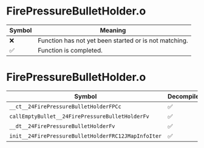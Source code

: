 # FirePressureBulletHolder.o
| Symbol | Meaning 
| ------------- | ------------- 
| :x: | Function has not yet been started or is not matching. 
| :white_check_mark: | Function is completed. 


# FirePressureBulletHolder.o
| Symbol | Decompiled? |
| ------------- | ------------- |
| `__ct__24FirePressureBulletHolderFPCc` | :white_check_mark: |
| `callEmptyBullet__24FirePressureBulletHolderFv` | :white_check_mark: |
| `__dt__24FirePressureBulletHolderFv` | :white_check_mark: |
| `init__24FirePressureBulletHolderFRC12JMapInfoIter` | :white_check_mark: |

